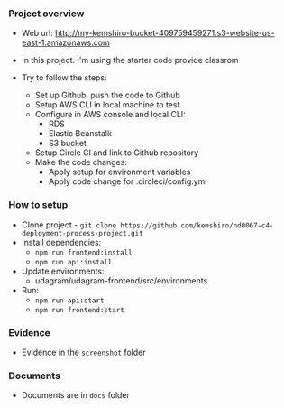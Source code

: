 ### Project overview

- Web url: http://my-kemshiro-bucket-409759459271.s3-website-us-east-1.amazonaws.com

- In this project. I'm using the starter code provide classrom
- Try to follow the steps:
  - Set up Github, push the code to Github
  - Setup AWS CLI in local machine to test
  - Configure in AWS console and local CLI: 
    - RDS
    - Elastic Beanstalk
    - S3 bucket
  - Setup Circle CI and link to Github repository
  - Make the code changes:
    - Apply setup for environment variables
    - Apply code change for .circleci/config.yml

### How to setup

- Clone project - `git clone https://github.com/kemshiro/nd0067-c4-deployment-process-project.git`
- Install dependencies:
  - `npm run frontend:install`
  - `npm run api:install`
- Update environments:
  - udagram/udagram-frontend/src/environments
- Run:
  - `npm run api:start`
  - `npm run frontend:start`

### Evidence
- Evidence in the `screenshot` folder

### Documents

- Documents are in `docs` folder